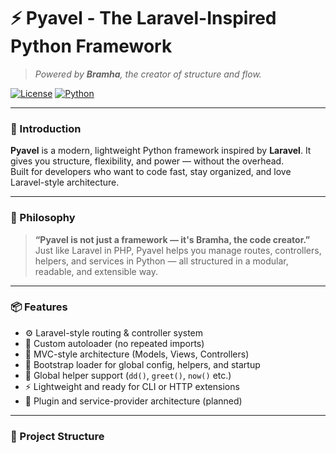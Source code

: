 # ⚡ Pyavel - The Laravel-Inspired Python Framework  
> _Powered by **Bramha**, the creator of structure and flow._

[![License](https://img.shields.io/badge/license-MIT-blue.svg)](LICENSE)
[![Python](https://img.shields.io/badge/python-3.8%2B-yellow.svg)](https://python.org)

---

### 🚀 Introduction

**Pyavel** is a modern, lightweight Python framework inspired by **Laravel**. It gives you structure, flexibility, and power — without the overhead.  
Built for developers who want to code fast, stay organized, and love Laravel-style architecture.

---

### 🧠 Philosophy

> **“Pyavel is not just a framework — it's Bramha, the code creator.”**  
Just like Laravel in PHP, Pyavel helps you manage routes, controllers, helpers, and services in Python — all structured in a modular, readable, and extensible way.

---

### 📦 Features

- ⚙️ Laravel-style routing & controller system
- 🔁 Custom autoloader (no repeated imports)
- 🧱 MVC-style architecture (Models, Views, Controllers)
- 🌱 Bootstrap loader for global config, helpers, and startup
- 🔧 Global helper support (`dd()`, `greet()`, `now()` etc.)
- ⚡ Lightweight and ready for CLI or HTTP extensions
- 🧩 Plugin and service-provider architecture (planned)

---

### 📁 Project Structure

